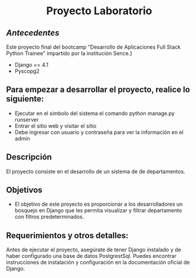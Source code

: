 <div align="center">
  <h1>Proyecto Laboratorio </h1>
</div>

## _Antecedentes_

Este proyecto final del bootcamp "Desarrollo de Aplicaciones Full Stack Python Trainee" impartido por la institución Sence.}


- Django == 4.1
- Pyscopg2



## Para empezar a desarrollar el proyecto, realice lo siguiente: 



- Ejecutar en el simbolo del sistema el comando python manage.py runserver
- Entrar el sitio web y visitar el sitio
- Debe ingresar con usuario y contraseña para ver la información en el admin



## Descripción

El proyecto consiste en el desarrollo de un sistema de de departamentos.

## Objetivos

- El objetivo de este proyecto es proporcionar a los desarrolladores un bosquejo en Django que les permita visualizar y filtrar departamento con filtros predeterminados. 


## Requerimientos y otros detalles:

Antes de ejecutar el proyecto, asegúrate de tener Django instalado y de haber configurado una base de datos PostgrestSql. Puedes encontrar instrucciones de instalación y configuración en la documentación oficial de Django.
